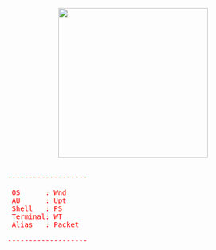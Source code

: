 <p align="center">
  <img src="https://media.giphy.com/media/QxLyXUCjoweU3D7RVw/giphy.gif" width="300"/>
</p>

<pre>
<span style="color:red">
-------------------

 OS      : Wnd
 AU      : Upt
 Shell   : PS
 Terminal: WT
 Alias   : Packet

-------------------
</span>
</pre>
